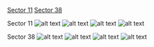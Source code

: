 [Sector 11](#sector11)
[Sector 38](#sector38)

<a name = "sector11"></a>
Sector 11
![alt text](/images/WASP-132_Sector_11/WASP-132_Sector_11_a_TimeSeries.png)
![alt text](/images/WASP-132_Sector_11/WASP-132_Sector_11_b_FoldedLightCurve.png)
![alt text](/images/WASP-132_Sector_11/WASP-132_Sector_11_b_IndividualTransitsWithFit.png)
![alt text](/images/WASP-132_Sector_11/WASP-132_Sector_11_c_TimingResiduals.png)

<a name = "sector38"></a>
Sector 38
![alt text](/images/WASP-132_Sector_38/WASP-132_Sector_38_a_TimeSeries.png)
![alt text](/images/WASP-132_Sector_38/WASP-132_Sector_38_b_FoldedLightCurve.png)
![alt text](/images/WASP-132_Sector_38/WASP-132_Sector_38_b_IndividualTransitsWithFit.png)
![alt text](/images/WASP-132_Sector_38/WASP-132_Sector_38_c_TimingResiduals.png)

